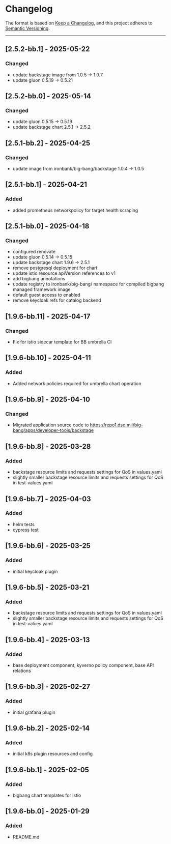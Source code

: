 # Changelog

The format is based on [Keep a Changelog](https://keepachangelog.com/en/1.0.0/), and this project adheres to [Semantic Versioning](https://semver.org/spec/v2.0.0.html).

---

## [2.5.2-bb.1] - 2025-05-22

### Changed

- update backstage image from 1.0.5 -> 1.0.7
- update gluon 0.5.19 -> 0.5.21

## [2.5.2-bb.0] - 2025-05-14

### Changed

- update gluon 0.5.15 -> 0.5.19
- update backstage chart 2.5.1 -> 2.5.2

## [2.5.1-bb.2] - 2025-04-25

### Changed

- update image from ironbank/big-bang/backstage 1.0.4 -> 1.0.5

## [2.5.1-bb.1] - 2025-04-21

### Added

- added prometheus networkpolicy for target health scraping

## [2.5.1-bb.0] - 2025-04-18

### Changed

- configured renovate
- update gluon 0.5.14 -> 0.5.15
- update backstage chart 1.9.6 -> 2.5.1
- remove postgresql deployment for chart
- update istio resource apiVersion references to v1
- add bigbang annotations
- update registry to ironbank/big-bang/ namespace for compiled bigbang managed framework image
- default guest access to enabled
- remove keycloak refs for catalog backend

## [1.9.6-bb.11] - 2025-04-17

### Changed

- Fix for istio sidecar template for BB umbrella CI

## [1.9.6-bb.10] - 2025-04-11

### Added

- Added network policies required for umbrella chart operation

## [1.9.6-bb.9] - 2025-04-10

### Changed

- Migrated application source code to <https://repo1.dso.mil/big-bang/apps/developer-tools/backstage>

## [1.9.6-bb.8] - 2025-03-28

### Added

- backstage resource limits and requests settings for QoS in values.yaml
- slightly smaller backstage resource limits and requests settings for QoS in test-values.yaml

## [1.9.6-bb.7] - 2025-04-03

### Added

- helm tests
- cypress test

## [1.9.6-bb.6] - 2025-03-25

### Added

- initial keycloak plugin

## [1.9.6-bb.5] - 2025-03-21

### Added

- backstage resource limits and requests settings for QoS in values.yaml
- slightly smaller backstage resource limits and requests settings for QoS in test-values.yaml

## [1.9.6-bb.4] - 2025-03-13

### Added

- base deployment component, kyverno policy component, base API relations

## [1.9.6-bb.3] - 2025-02-27

### Added

- initial grafana plugin

## [1.9.6-bb.2] - 2025-02-14

### Added

- initial k8s plugin resources and config

## [1.9.6-bb.1] - 2025-02-05

### Added

- bigbang chart templates for istio

## [1.9.6-bb.0] - 2025-01-29

### Added

- README.md
